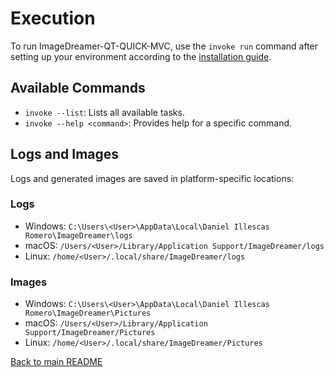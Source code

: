 # Execution

To run ImageDreamer-QT-QUICK-MVC, use the `invoke run` command after setting up your environment according to the [installation guide](Installation.md).

## Available Commands

- `invoke --list`: Lists all available tasks.
- `invoke --help <command>`: Provides help for a specific command.

## Logs and Images

Logs and generated images are saved in platform-specific locations:

### Logs

- Windows: `C:\Users\<User>\AppData\Local\Daniel Illescas Romero\ImageDreamer\logs`
- macOS: `/Users/<User>/Library/Application Support/ImageDreamer/logs`
- Linux: `/home/<User>/.local/share/ImageDreamer/logs`

### Images

- Windows: `C:\Users\<User>\AppData\Local\Daniel Illescas Romero\ImageDreamer\Pictures`
- macOS: `/Users/<User>/Library/Application Support/ImageDreamer/Pictures`
- Linux: `/home/<User>/.local/share/ImageDreamer/Pictures`

[Back to main README](../README.md)
